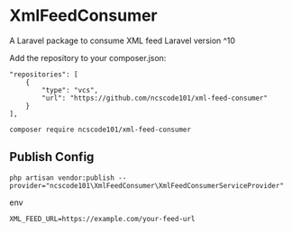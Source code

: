 # XmlFeedConsumer
A Laravel package to consume XML feed
Laravel version ^10

Add the repository to your composer.json:

```
"repositories": [
    {
        "type": "vcs",
        "url": "https://github.com/ncscode101/xml-feed-consumer"
    }
],
```
```
composer require ncscode101/xml-feed-consumer
```

## Publish Config
```
php artisan vendor:publish --provider="ncscode101\XmlFeedConsumer\XmlFeedConsumerServiceProvider"
```

env
```
XML_FEED_URL=https://example.com/your-feed-url
```


